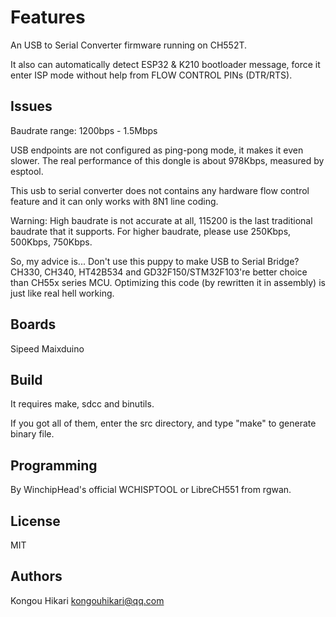 Features
======

An USB to Serial Converter firmware running on CH552T.

It also can automatically detect ESP32 & K210 bootloader message, force it enter ISP mode without help from FLOW CONTROL PINs (DTR/RTS).

Issues
--------------

Baudrate range: 1200bps - 1.5Mbps

USB endpoints are not configured as ping-pong mode, it makes it even slower. The real performance of this dongle is about 978Kbps, measured by esptool.

This usb to serial converter does not contains any hardware flow control feature and it can only works with 8N1 line coding.

Warning: High baudrate is not accurate at all, 115200 is the last traditional baudrate that it supports. For higher baudrate, please use 250Kbps, 500Kbps, 750Kbps.

So, my advice is... Don't use this puppy to make USB to Serial Bridge? CH330, CH340, HT42B534 and GD32F150/STM32F103're better choice than CH55x series MCU. Optimizing this code (by rewritten it in assembly) is just like real hell working.


Boards
--------------

Sipeed Maixduino

Build
--------------

It requires make, sdcc and binutils.

If you got all of them, enter the src directory, and type "make" to generate binary file.

Programming
--------------

By WinchipHead's official WCHISPTOOL or LibreCH551 from rgwan.

License
--------------

MIT

Authors
--------------

Kongou Hikari <kongouhikari@qq.com>


